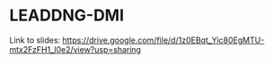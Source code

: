 # LEADDNG-DMI

Link to slides:
https://drive.google.com/file/d/1z0EBqt_Yic80EgMTU-mtx2FzFH1_l0e2/view?usp=sharing
